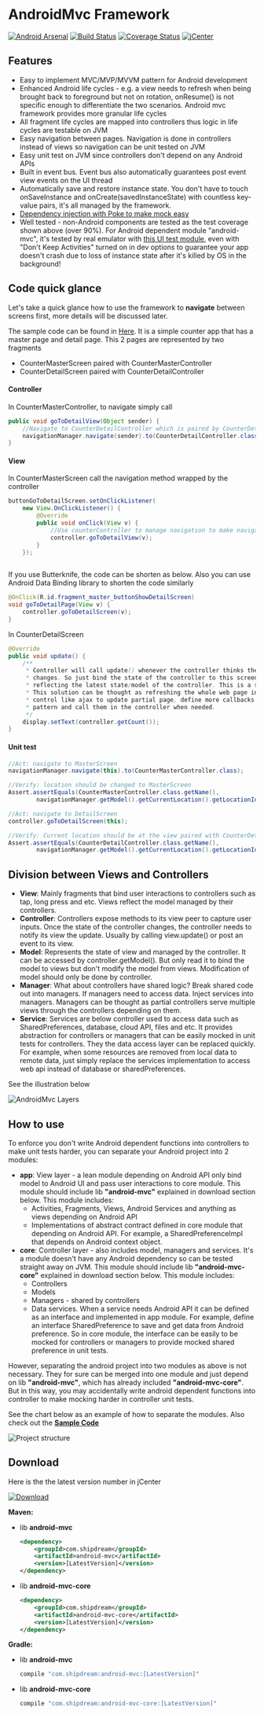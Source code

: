 # AndroidMvc Framework
[![Android Arsenal](https://img.shields.io/badge/Android%20Arsenal-AndroidMvc-green.svg?style=true)](https://android-arsenal.com/details/1/4098)
[![Build Status](https://travis-ci.org/kejunxia/AndroidMvc.svg?branch=ci-travis)](https://travis-ci.org/kejunxia/AndroidMvc)
[![Coverage Status](https://coveralls.io/repos/kejunxia/AndroidMvc/badge.svg)](https://coveralls.io/r/kejunxia/AndroidMvc)
[![jCenter](https://api.bintray.com/packages/kejunxia/maven/android-mvc/images/download.svg)](https://bintray.com/kejunxia/maven/android-mvc/_latestVersion)

## Features

  - Easy to implement MVC/MVP/MVVM pattern for Android development
  - Enhanced Android life cycles - e.g. a view needs to refresh when being brought back to foreground but not on rotation, onResume() is not specific enough to differentiate the two scenarios. Android mvc framework provides more granular life cycles
  - All fragment life cycles are mapped into controllers thus logic in life cycles are testable on JVM
  - Easy navigation between pages. Navigation is done in controllers instead of views so navigation can be unit tested on JVM
  - Easy unit test on JVM since controllers don't depend on any Android APIs
  - Built in event bus. Event bus also automatically guarantees post event view events on the UI thread
  - Automatically save and restore instance state. You don't have to touch onSaveInstance and onCreate(savedInstanceState) with countless key-value pairs, it's all managed by the framework.
  - [Dependency injection with Poke to make mock easy](https://github.com/kejunxia/AndroidMvc/tree/master/library/poke)
  - Well tested - non-Android components are tested as the test coverage shown above (over 90%). For Android dependent module "android-mvc", it's tested by real emulator with [this UI test module](https://github.com/kejunxia/AndroidMvc/tree/master/library/android-mvc-test), even with  "Don't Keep Activities" turned on in dev options to guarantee your app doesn't crash due to loss of instance state after it's killed by OS in the background!

## Code quick glance

Let's take a quick glance how to use the framework to **navigate** between screens first, more details will be discussed later.

The sample code can be found in [Here](https://github.com/kejunxia/AndroidMvc/tree/master/samples/simple-mvc). 
It is a simple counter app that has a master page and detail page. This 2 pages are represented by two fragments

- CounterMasterScreen paired with CounterMasterController
- CounterDetailScreen paired with CounterDetailController

#### Controller
In CounterMasterController, to navigate simply call
```java
public void goToDetailView(Object sender) {
    //Navigate to CounterDetailController which is paired by CounterDetailScreen
    navigationManager.navigate(sender).to(CounterDetailController.class);
}
```

#### View
In CounterMasterScreen call the navigation method wrapped by the controller
```java
buttonGoToDetailScreen.setOnClickListener(
    new View.OnClickListener() {
        @Override
        public void onClick(View v) {
            //Use counterController to manage navigation to make navigation testable
            controller.goToDetailView(v);
        }
    });
    
```

If you use Butterknife, the code can be shorten as below. Also you can use Android Data Binding library to shorten the code similarly
```java
@OnClick(R.id.fragment_master_buttonShowDetailScreen)
void goToDetailPage(View v) {
    controller.goToDetailScreen(v);
}
```

In CounterDetailScreen
```java
@Override
public void update() {
    /**
     * Controller will call update() whenever the controller thinks the state of the screen
     * changes. So just bind the state of the controller to this screen then the screen is always
     * reflecting the latest state/model of the controller. This is a simple solution but works for most cases.
     * This solution can be thought as refreshing the whole web page in a browser. If you want more granular 
     * control like ajax to update partial page, define more callbacks in View for MVP pattern and events for MVVM 
     * pattern and call them in the controller when needed.
     */
    display.setText(controller.getCount());
}
```

#### Unit test

```java
//Act: navigate to MasterScreen
navigationManager.navigate(this).to(CounterMasterController.class);

//Verify: location should be changed to MasterScreen
Assert.assertEquals(CounterMasterController.class.getName(),
        navigationManager.getModel().getCurrentLocation().getLocationId());

//Act: navigate to DetailScreen
controller.goToDetailScreen(this);

//Verify: Current location should be at the view paired with CounterDetailController
Assert.assertEquals(CounterDetailController.class.getName(),
        navigationManager.getModel().getCurrentLocation().getLocationId());
```


## Division between Views and Controllers

- **View**: Mainly fragments that bind user interactions to controllers such as tap, long press and etc. 
Views reflect the model managed by their controllers.
- **Controller**: Controllers expose methods to its view peer to capture user inputs. Once the state 
of the controller changes, the controller needs to notify its view the update. Usually by calling 
view.update() or post an event to its view.
- **Model**: Represents the state of view and managed by the controller. It can be accessed by 
controller.getModel(). But only read it to bind the model to views but don't modify the model from 
views. Modification of model should only be done by controller.
- **Manager**: What about controllers have shared logic? Break shared code out into managers. 
If managers need to access data. Inject services into managers. Managers can be thought as partial 
controllers serve multiple views through the controllers depending on them.
- **Service**: Services are below controller used to access data such as SharedPreferences, 
database, cloud API, files and etc. It provides abstraction for controllers or managers that can be 
easily mocked in unit tests for controllers. They the data access layer can be replaced quickly. 
For example, when some resources are removed from local data to remote data, just simply replace 
the services implementation to access web api instead of database or sharedPreferences.

See the illustration below

![AndroidMvc Layers](http://i.imgur.com/dfW8TLM.png)

## How to use

To enforce you don't write Android dependent functions into controllers to make unit tests harder, 
you can separate your Android project into 2 modules:

- **app**: View layer - a lean module depending on Android API only bind model to Android UI and 
pass user interactions to core module. This module should include lib **"android-mvc"** explained 
in download section below. This module includes:
  - Activities, Fragments, Views, Android Services and anything as views depending on Android API
  - Implementations of abstract contract defined in core module that depending on Android API. 
  For example, a SharedPreferenceImpl that depends on Android context object.
- **core**: Controller layer - also includes model, managers and services. It's a module doesn't 
have any Android dependency so can be tested straight away on JVM. This module should include lib 
**"android-mvc-core"** explained in download section below. This module includes:
  - Controllers
  - Models
  - Managers - shared by controllers
  - Data services. When a service needs Android API it can be defined as an interface and 
  implemented in app module. For example, define an interface SharedPreference to save and get data 
  from Android preference. So in core module, the interface can be easily to be mocked for 
  controllers or managers to provide mocked shared preference in unit tests.

However, separating the android project into two modules as above is not necessary. They for sure 
can be merged into one module and just depend on lib **"android-mvc"**, which has already included 
**"android-mvc-core"**. But in this way, you may accidentally write android dependent functions into 
controller to make mocking harder in controller unit tests.

See the chart below as an example of how to separate the modules. Also check out the 
**[Sample Code](https://github.com/kejunxia/AndroidMvc/tree/SampleWithInterimFragment/samples/simple)**

![Project structure](http://i.imgur.com/Nx1vtyz.png)

## Download
Here is the the latest version number in jCenter

[![Download](https://api.bintray.com/packages/kejunxia/maven/android-mvc/images/download.svg)](https://bintray.com/kejunxia/maven/android-mvc/_latestVersion)

**Maven:**
- lib **android-mvc**

    ```xml
    <dependency>
        <groupId>com.shipdream</groupId>
        <artifactId>android-mvc</artifactId>
        <version>[LatestVersion]</version>
    </dependency>
    ```
- lib **android-mvc-core**

    ```xml
    <dependency>
        <groupId>com.shipdream</groupId>
        <artifactId>android-mvc-core</artifactId>
        <version>[LatestVersion]</version>
    </dependency>
    ```

**Gradle:**
- lib **android-mvc**

    ```groovy
    compile "com.shipdream:android-mvc:[LatestVersion]"
    ```
- lib **android-mvc-core**

    ```groovy
    compile "com.shipdream:android-mvc-core:[LatestVersion]"
    ```
